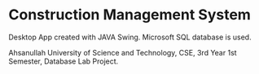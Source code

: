 # Construction Management System

Desktop App created with JAVA Swing. Microsoft SQL database is used. 

Ahsanullah University of Science and Technology, CSE, 3rd Year 1st Semester, Database Lab Project.